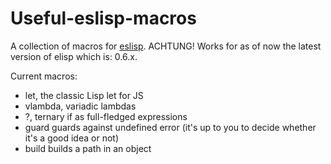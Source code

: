 # Useful-eslisp-macros
A collection of macros for [eslisp](https://github.com/anko/eslisp).
ACHTUNG! Works for as of now the latest version of elisp which is: 0.6.x.

Current macros:
* let, the classic Lisp let for JS
* vlambda, variadic lambdas
* ?, ternary if as full-fledged expressions
* guard guards against undefined error (it's up to you to decide whether it's a good idea or not)
* build builds a path in an object
